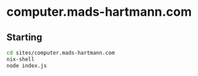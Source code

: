 # computer.mads-hartmann.com

## Starting

```sh
cd sites/computer.mads-hartmann.com
nix-shell
node index.js
```
